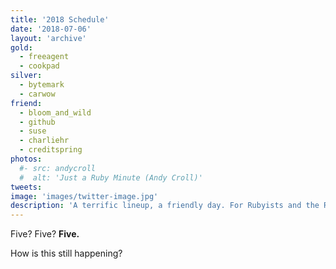 ```yaml
---
title: '2018 Schedule'
date: '2018-07-06'
layout: 'archive'
gold:
  - freeagent
  - cookpad
silver:
  - bytemark
  - carwow
friend:
  - bloom_and_wild
  - github
  - suse
  - charliehr
  - creditspring
photos:
  #- src: andycroll
  #  alt: 'Just a Ruby Minute (Andy Croll)'
tweets:
image: 'images/twitter-image.jpg'
description: 'A terrific lineup, a friendly day. For Rubyists and the Ruby curious.'
---
```


<svg style="display:none" xmlns="http://www.w3.org/2000/svg">
  <defs>
<g id="sponsor-bytemark" fill="#004EA4">
<path d="M42.24 73.05h9.25c3.3 0 6.15-.93 6.15-4.88 0-3-1.8-4.66-5.52-4.66h-9.9v9.56zm0-19.1h8.32c3.3 0 5.38-.92 5.38-4.22 0-2.58-2.16-3.52-5.38-3.52h-8.32v7.77zM26.46 34H54.5c13.5 0 16.36 7.62 16.36 12.85 0 5.18-2.5 7.97-6.32 10.06 4.6 1.6 8.9 5.25 8.9 12.8 0 10.25-8.9 15.57-17.93 15.57H26.48V34z"/>
<path d="M83.28 66.38L65.28 34H82.7l8.54 18.88 8.9-18.88h17.27L99.08 66.38v18.88h-15.8"/>
<path d="M124.16 47.15H109.8V34h44.48v13.15h-14.34v38.1h-15.78"/>
<path d="M152.9 34h42.4v13.15h-26.6v6.38h24.16v12.2H168.7v6.4h27.4v13.13h-43.2"/>
<path d="M195.16 34h22.45l7.33 30.15h.15l7.3-30.15h22.46v51.26H239.9V52.38h-.13l-8.9 32.88H219.1l-8.88-32.88h-.14v32.88h-14.92"/>
<path d="M282.37 66.95l-4.6-15.78h-.13l-4.96 15.78h9.7zM269.97 34h15.4l18.66 51.26h-16.35l-2.16-7.32h-16.27l-2.3 7.32H251.1L269.96 34z"/>
<path d="M316.15 56.4h8.24c2.92 0 6.94-.5 6.94-5.1 0-3.22-1.8-5.1-7.82-5.1h-7.38v10.2zM300.37 34h30.05c8.96 0 16.7 4.96 16.7 14.65 0 5.3-2.43 10.9-7.66 12.85 4.3 1.65 6.95 6.4 7.52 12.78.22 2.5.3 8.6 1.73 10.98h-15.77c-.8-2.58-1.07-5.24-1.28-7.9-.44-4.88-.87-9.97-7.1-9.97h-8.4v17.8h-15.77V34z"/>
<path d="M346.77 34h15.78v17.66h.14L376.72 34h19.44L377.6 54.03 399 85.26h-19.46L366.92 65.3l-4.37 4.82v15.14h-15.78M2 64.96h15.7V79.9H2zM2 40.7h15.7v14.95H2z"/>
</g>

<g id="sponsor-carwow" fill="#00A4FF">
<path d="M55.17 83.82c-1 1-2.24 2.23-3.98 3.22-1.5 1-3.3 1.74-5.3 2.5-2 .73-4 1.23-6 1.72-2.3.5-4.2.75-6.2.75-4.3 0-8.5-.7-12.5-2.4S14 85.7 11 82.9c-3-2.7-5.2-6.2-6.7-10.2-1.7-4-2.46-8-2.46-12.4 0-4.2.74-8.4 2.47-12.4s4-7.2 6.7-10.2c3-2.7 6.2-5 10.2-6.7 4-1.7 8-2.5 12.4-2.5 3.8 0 7.5.5 10.7 1.5 3.5 1 6.5 2.5 9 4.7 2 1.8 3 3.8 3 6 0 1.5-.5 2.8-1.45 4-1.5 2-3.5 3-6 3-1.75 0-3.24-.5-4.73-1.2-1.5-1-3.23-1.7-4.7-2.2-1.77-.5-3.5-.72-5.75-.72-2.44 0-4.43.5-6.42 1.5-2 .5-3.48 1.73-4.7 3.2-1.25 1.5-2.2 3.2-3 5.46-.74 2-1 4.2-1 6.44s.26 4.46 1 6.45c.76 2 1.75 3.98 3 5.47 1.26 1.5 2.75 2.74 4.74 3.73 1.73 1 4 1.5 6.45 1.5 3 0 5.45-.5 7.2-1.5 2-1 3.5-2 4.7-2.75 1.5-1 3.24-1.76 5.2-1.76 2 0 3.75.73 5.24 2.22 1 1.5 1.75 3 1.75 4.48-.5 2.46-1.24 4.2-2.7 5.94zm63.1 4.96c-1.5 1.5-3.47 2.23-5.7 2.23-2.25 0-4.23-.7-5.73-2.4s-2.48-3.7-2.48-5.9c-.5 1-1.24 2-2.24 3.2-1 1-2.48 2-3.97 3-1.5 1-3.23 1.5-5.22 2.3-2 .5-3.73.8-5.96.8-4.22 0-7.95-.72-11.68-2.5-3.5-1.7-6.8-3.92-9.5-6.7-2.8-2.7-4.7-6.2-6.2-10.13-1.5-4-2.3-7.96-2.3-12.4 0-4.24.7-8.46 2.5-12.4 1.7-4 3.9-7.2 6.7-10.2 2.7-2.7 6.2-5.2 10.1-6.7 4-1.5 7.9-2.5 12.4-2.5 4.2 0 8.4.76 12.4 2.5 3.9 1.74 7.2 4 10.2 6.7 2.7 3 5.2 6.2 6.7 10.2 1.7 3.95 2.5 7.9 2.5 12.4v23c-.5 2.23-1.3 4.2-2.8 5.7zm-15.4-35.24c-.5-1.98-1.5-3.72-2.73-5.2-1.25-1.5-2.98-2.74-4.72-3.48-2-1-3.98-1.5-6.46-1.5-2.5 0-4.48.5-6.46 1.25-1.74 1-3.48 2-4.72 3.5-1.25 1.5-2.24 3.2-2.98 5.2-.75 2-1 4.2-1 6.5s.25 4.5 1 6.5c.5 2 1.5 3.8 2.73 5.2C78.77 73 80.26 74.3 82 75c1.74 1 3.98 1.23 6.2 1.23 2.5 0 4.48-.5 6.47-1.24 2-1 3.48-2 4.72-3.5 1.2-1.5 2.4-3.2 3.2-5.2.7-2 1-4.3 1-6.5.2-2 0-4.2-.8-6.2zm64.35-12.4c-1.5 1.5-3.23 2.23-5.47 2.23-2.48 0-4.97.25-7.45 1-2.5.5-4.72 1.48-6.46 2.72-2 1.2-3.48 2.9-4.47 4.9-1.25 2-1.74 4.4-1.74 7.2v23.6c0 2.2-.75 4.2-2.5 5.9-1.48 1.5-3.47 2.5-5.95 2.5-2.24 0-4.22-.8-5.96-2.5-1.74-1.5-2.5-3.5-2.5-6V37.4c0-2.22.76-4.2 2.5-5.94 1.74-1.74 3.72-2.48 5.96-2.48 2.24 0 4.22.74 5.7 2.48 1.5 1.74 2.25 3.72 2.25 5.95 1.5-1.7 2.98-3.2 4.47-4.4 1.5-1.2 2.98-2 4.47-2.7 1.5-.7 3.23-1.2 5.22-1.5 2.2 0 4.2-.2 6.4-.2s4 .8 5.2 2.3c1.5 1.5 2.2 3.3 2.2 5.3 0 2.23-.5 3.97-2 5.2zm88.94-3.24c0 .5-.25 1-.5 1.5l-17.88 47.15c-.5 1.5-1.5 2.73-2.74 3.47-1.24.75-2.73 1.24-4.22 1.24-1.5 0-2.98-.5-4.22-1.5-1.25-.98-2.24-2.22-2.74-3.46l-9.44-26.55-9.44 26.55c-.5 1.5-1.5 2.73-2.73 3.47-1.24 1-2.73 1.5-4.23 1.5-1.5 0-2.98-.5-4.22-1.25-1.24-.74-2.23-1.98-2.73-3.47l-17.9-47.15c-.24-.5-.24-1-.5-1.5 0-.5-.24-.98-.24-1.48 0-2.23.75-3.97 2.24-5.46 1.5-1.5 3.23-2.23 5.47-2.23 1.5 0 2.98.5 4.22 1.24 1.24.74 2 2 2.73 3.47l10.4 28.8 10.2-28.54c.5-1.5 1.5-2.75 2.7-3.5 1.2-1 2.5-1.5 4.2-1.5 1.5 0 3 .5 4.2 1.5 1.2 1 1.9 2.24 2.7 3.48l10.2 28.52 10.4-28.53c.5-1.5 1.5-2.74 2.7-3.48 1.2-1 2.7-1.3 4.2-1.3 2.2 0 3.92.7 5.2 2.2 1.5 1.5 2.2 3.2 2.2 5.4-.5.5-.5 1-.5 1.2zm59.14 34.5c-1.75 3.97-3.98 7.2-6.72 10.18-2.98 2.98-6.2 5.2-10.18 6.7-3.98 1.73-7.95 2.48-12.42 2.48-4.23 0-8.45-.75-12.43-2.48-3.97-1.74-7.2-3.97-10.18-6.7-2.98-2.73-5.22-6.2-6.7-10.18-1.75-3.97-2.5-7.94-2.5-12.4 0-4.22.75-8.44 2.5-12.4 1.73-3.98 3.96-7.2 6.7-10.2 2.73-2.7 6.2-5.2 10.18-6.7 3.98-1.72 7.95-2.47 12.43-2.47 4.22 0 8.44.75 12.42 2.48 3.97 1.8 7.2 4 10.18 6.7 2.74 3 5.22 6.3 6.7 10.2 1.75 4 2.5 8 2.5 12.4 0 4.5-1 8.5-2.5 12.4zm-15.16-18.86c-.75-1.98-1.74-3.72-2.98-5.2-1.25-1.5-3-2.74-4.73-3.48-1.73-1-3.97-1.24-6.45-1.24-2.5 0-4.48.5-6.46 1.24-1.74 1-3.48 1.98-4.72 3.47-1.25 1.5-2.24 3.23-3 5.2-.73 2-.98 4.23-.98 6.47 0 2.23.25 4.46 1 6.45.74 1.98 1.48 3.72 2.98 5.2 1.24 1.5 2.73 2.74 4.72 3.48 1.73 1 3.97 1.24 6.46 1.24 2.48 0 4.47-.5 6.45-1.24 1.74-1 3.48-1.98 4.73-3.47 1.24-1.5 2.23-3.23 2.98-5.2.74-2 1-4.23 1-6.46 0-2.24-.5-4.47-1-6.46zm99.13-15.64c0 .5-.25 1-.5 1.5l-17.9 47.15c-.48 1.5-1.48 2.73-2.72 3.47-1.24.75-2.73 1.24-4.22 1.24-1.5 0-3-.5-4.23-1.5-1.24-.98-2.23-2.22-2.73-3.46l-9.44-26.55-9.44 26.55c-.5 1.5-1.5 2.73-2.8 3.47-1.3 1-2.8 1.5-4.2 1.5-1.5 0-3-.5-4.2-1.25-1.3-.74-2.3-1.98-2.8-3.47L316.3 39.4c-.26-.5-.26-1-.5-1.5 0-.5-.26-.98-.26-1.48 0-2.23.75-3.97 2.24-5.46 1.5-1.5 3.23-2.23 5.46-2.23 1.5 0 2.98.5 4.23 1.24 1.24.74 1.98 2 2.73 3.47l10.43 28.8 10.2-28.55c.5-1.5 1.48-2.8 2.72-3.5 1.25-1 2.5-1.5 4.23-1.5 1.5 0 2.98.5 4.22 1.5 1.24 1 2 2.2 2.73 3.4l10.2 28.5 10.42-28.6c.5-1.5 1.5-2.8 2.74-3.5 1.2-1 2.7-1.3 4.2-1.3 2.2 0 4 .7 5.2 2.2 1.5 1.5 2.2 3.2 2.2 5.43-.3.5-.3 1-.5 1.24z" />
</g>

<g id="sponsor-depfu" fill="#003DA5">
<path d="M29.06 55v15.72c-.35 3.4 1.15 6.7 3.92 8.67l27 19.5 28.4 19.23c3.38 2.3 7.82 2.26 11.18-.06l28.9-20.1c10.78-7.48 15.7-17.97 14.78-28.2V56.8c-.77 8.6-5.68 17.08-14.78 23.4l-28.9 20.1c-3.37 2.33-7.8 2.36-11.2.07l-28.4-19.24-27-19.5c-2.18-1.56-3.6-3.97-3.9-6.63z"/>
<path d="M29.06 19.7v15.74c-.35 3.38 1.15 6.7 3.92 8.66l27 19.5 28.4 19.25c3.38 2.28 7.82 2.25 11.18-.07l28.92-20.1c10.78-7.5 15.7-18 14.78-28.22V21.53c-.77 8.6-5.7 17.1-14.78 23.4l-28.93 20.1c-3.36 2.32-7.8 2.34-11.2.06L59.98 45.84l-27-19.5c-2.18-1.57-3.6-3.97-3.9-6.64z"/>
<path d="M116.93 8.7l-5.25-3.58c-11.97-7.02-24.3-6.67-36.85.15l-18.46 12.7c-.3.18-.5.5-.5.84 0 .36.2.67.5.84l12.8 9.1 8.3-5.7-.34.18.84-.5-.5.35c12.44-6.78 24.7-7.17 36.58-.3l-.28-.2.28.2.27.15 5.25 3.58c.2.13.37.27.55.4 5.86-5.88 4.8-12.8-3.2-18.2zM170 77.98c-.46-.57-.7-1.3-.64-2.05V29.86c-.06-.77.17-1.53.65-2.13.44-.45 1.16-.68 2.17-.68h15.2c8.55 0 15.1 2.05 19.62 6.15 4.53 4.1 6.8 10.66 6.8 19.67 0 17.22-8.82 25.82-26.44 25.82h-15.2c-1-.02-1.72-.26-2.15-.72zm17.97-6.68c5.37 0 9.4-1.4 12.1-4.18 2.72-2.78 4.07-7.54 4.06-14.27 0-6.74-1.35-11.48-4.05-14.24-2.7-2.75-6.73-4.13-12.1-4.13h-8.9V71.3h8.9zM228.17 77.8c-3.1-1.28-5.76-3.45-7.63-6.24-1.88-2.8-2.83-6.3-2.83-10.5 0-6.54 1.76-11.5 5.25-14.9 3.5-3.4 8.46-5.1 14.9-5.1 6.37 0 11.2 1.66 14.46 4.95 3.27 3.3 4.9 8.06 4.9 14.3 0 1.76-.8 2.65-2.42 2.65h-27.9c0 3.34 1.17 5.9 3.5 7.7 2.33 1.8 5.57 2.7 9.72 2.7 3.77.06 7.5-.9 10.78-2.74.25-.15.54-.26.84-.3.4.04.73.3.83.7l1.83 3.26c.14.26.2.54.23.83-.03.43-.3.8-.68 1-2.1 1.28-4.35 2.22-6.72 2.82-2.73.64-5.52.95-8.32.9-3.67.05-7.3-.64-10.7-2.03zm20.2-20.47c0-3.14-.87-5.6-2.62-7.37-1.74-1.77-4.36-2.66-7.85-2.66-3.55 0-6.27.9-8.17 2.74-1.9 1.82-2.84 4.25-2.84 7.3h21.48zM262.24 93.27c-.47-.57-.7-1.3-.64-2.05V45.9c0-.06.03-.12.07-.15 2.35-1.54 4.93-2.68 7.64-3.37 3.16-.9 6.42-1.36 9.7-1.37C293.66 41 301 47.5 301 60.47c0 5.97-1.6 10.68-4.83 14.12-3.23 3.45-7.65 5.17-13.27 5.18-4.6 0-10.47-.5-11.58-.6-.05 0-.1.02-.13.05-.04.04-.06.1-.06.14v11.9c.07.74-.16 1.5-.65 2.08-.42.4-1.16.6-2.22.6h-3.88c-1 0-1.73-.2-2.16-.65zm26.47-23.7c1.78-2.17 2.67-5.3 2.67-9.4 0-4.4-1.04-7.53-3.1-9.4-2.1-1.86-5.28-2.8-9.58-2.76-3.15 0-5.62.47-7.44 1.4-.06.03-.1.1-.1.15v22.6c0 .1.07.18.16.18 1.02.08 6.9.5 9.34.5 3.6 0 6.3-1.08 8.05-3.26zM308.35 77.98c-.47-.57-.7-1.3-.65-2.05V49.35h-3.54c-1 0-1.7-.2-2.1-.64-.42-.6-.63-1.34-.56-2.08v-1.75c-.07-.73.13-1.46.57-2.05.38-.4 1.08-.6 2.1-.6h3.53V39.4c0-4.25 1.14-7.57 3.42-9.95 2.28-2.38 5.7-3.57 10.25-3.57 4.6 0 8.23 1 10.87 2.97.4.2.65.6.68 1.06 0 .3-.1.6-.3.84l-1.9 3.2c-.16.34-.47.6-.84.68-.3-.05-.58-.15-.83-.3-.9-.5-1.82-.93-2.77-1.26-.95-.3-1.94-.44-2.93-.42-2.18 0-3.7.53-4.6 1.6-.88 1.06-1.3 2.73-1.3 5v2.97h9.35c1.02 0 1.72.22 2.13.62.46.58.68 1.3.6 2.05v1.75c.08.75-.14 1.5-.6 2.1-.4.42-1.1.63-2.13.63h-9.34v26.58c.06.75-.18 1.48-.65 2.05-.42.46-1.17.7-2.23.7h-4.05c-1 0-1.73-.24-2.17-.7zM351.38 72.9c-2.48 0-4.35-.57-5.62-1.72-1.26-1.14-1.9-2.92-1.9-5.35v-20.8c.07-.78-.17-1.54-.68-2.13-.6-.5-1.4-.76-2.2-.7h-4.05c-1 0-1.73.24-2.16.7-.48.6-.7 1.36-.65 2.12V66.1c0 4.54 1.63 7.63 3.8 10.27 2.83 3.46 8.8 3.46 12.95 3.46h2.54c4.16 0 10.13 0 12.96-3.46 2.16-2.64 3.8-5.73 3.8-10.28V45c.06-.76-.17-1.52-.65-2.12-.42-.46-1.14-.7-2.15-.7h-4.05c-.8-.06-1.6.2-2.2.7-.5.6-.75 1.35-.7 2.12v20.8c0 2.44-.62 4.23-1.9 5.36-1.25 1.14-3.12 1.7-5.6 1.72"/>
</g>

<g id="sponsor-heroku">
<path fill="#430098" d="M364.88 62.4V38.07h11v24.3c0 5.6 1.8 8.13 6.2 8.13s6.16-2.54 6.16-8.14v-24.3H399V62.4c0 10.78-5.15 16.94-17.03 16.94-11.87 0-17.1-6.16-17.1-16.93zm-46.3-24.34h10.98V52.8l11.2-14.74h12.76L339.84 54.1l14.9 24.64H342.3l-9.6-16.27-3.14 3.62v12.6h-11V38.06zm-52.2 20.34c0-14.9 10.16-21.1 20-21.1 9.8 0 19.96 6.2 19.96 21.1 0 14.9-10.17 21.1-19.96 21.1-9.84 0-20-6.2-20-21.1zm28.96 0c0-7.48-3.25-12.04-8.96-12.04-5.77 0-9 4.56-9 12.04 0 7.47 3.23 12.3 9 12.3 5.72 0 8.96-4.83 8.96-12.3zM222.2 38.06h15.9c10.43 0 16.8 3.47 16.8 13.25 0 6.4-2.68 10.1-8.02 11.9l8.63 15.56h-11.6L236 64.6h-3.02v14.13H222.2V38.06zm15.5 18.2c4.5 0 6.5-1.27 6.5-4.68 0-3.4-2-4.62-6.5-4.62H233v9.3h4.73zm-57.52-18.2h29.02v9.13h-18.03v6.55h12.87v8.58h-12.87v7.53h18.97v8.84h-29.96V38.07zm-49.66 0h11v15.12H155V38.06h11v40.67h-11V62.3h-13.5v16.43h-11V38.06zM96.66 0c5.93 0 10.74 4.8 10.74 10.74v97.85c0 5.9-4.8 10.7-10.74 10.7H10.74C4.8 119.32 0 114.52 0 108.6V10.73C0 4.8 4.8 0 10.74 0h85.92zm4.77 108.6V10.73c0-2.63-2.14-4.77-4.77-4.77H10.74c-2.63 0-4.77 2.14-4.77 4.77v97.85c0 2.62 2.14 4.76 4.77 4.76h85.92c2.63 0 4.77-2.14 4.77-4.77zm-73.1-7.17L41.78 89.5 28.34 77.56v23.87zm48.5-48.37c-2.4-2.43-6.8-5.33-14.18-5.33-8.1 0-16.42 2.1-22.38 4.05V17.9H28.34v51.75l8.43-3.82c.14-.06 13.75-6.16 25.88-6.16 6.06 0 7.4 3.34 7.46 6.13v35.63h11.97v-35.8c0-.76-.06-7.37-5.2-12.57zM61.17 37.3H73.1c5.4-6.13 8.13-12.62 8.94-19.4H70.1c-1.3 6.76-4.25 13.24-8.94 19.4z" />
</g>

<g id="sponsor-hired" fill="#D5303B">
<path d="M10.03 65.12v24.06H0v-57.1h10.03v23.75H37.3V32.1h10v57.08h-10V65.12H10.02M99.3 89.15h10.02V32.1H99.3m98.62 57.08l-14.03-19.9h-12.6v19.9h-10.05v-57.1h25.46c13.15 0 21.23 6.94 21.23 18.12 0 9.46-5.63 15.16-13.63 17.37l15.43 21.6H197.9zm-12-47.95h-14.6V60.4h14.7c7.16 0 11.74-3.76 11.74-9.64 0-6.28-4.4-9.53-11.83-9.53zm113.4-.17h-32.3V55.9h28.64v8.97h-28.64V80.2h32.7v8.98H257v-57.1h42.35v8.98m70.3 48.12h-21.3v-57.1h21.3C387.6 32.1 400 44.42 400 60.56c0 16.15-12.4 28.63-30.35 28.63zm0-47.95H358.4v38.82h11.25c12 0 19.83-8.08 19.83-19.34 0-11.22-7.84-19.45-19.83-19.45z" />
</g>

<g id="sponsor-kyan" fill="#1A1918">
<path d="M260 60c0 33.14-26.86 60-60 60s-60-26.86-60-60 26.86-60 60-60 60 26.86 60 60zm-35.36-8.7v19.38h5.33V60.52c0-3.94 1.23-5.55 4.12-5.55 2.4 0 3.4 1.57 3.4 4.76v10.95h5.3V58.76c0-4.8-1.4-8-7.1-8-2.3 0-4.6 1.06-5.9 3.23h-.2v-2.7h-5.1zm-21.75 5.96h5.3c.2-2.1 1.5-2.93 3.5-2.93 1.8 0 3.4.34 3.4 2.63 0 2.17-3.1 2.06-6.3 2.55-3.3.5-6.6 1.5-6.6 5.9 0 4 2.9 5.8 6.6 5.8 2.3 0 4.8-.6 6.5-2.4 0 .7.2 1.3.4 1.9h5.4c-.5-.8-.7-2.5-.7-4.3V56.3c0-4.66-4.7-5.5-8.6-5.5-4.36 0-8.8 1.5-9.1 6.47zm12.3 3.93v1.9c0 1.1-.2 4.4-4.4 4.4-1.8 0-3.3-.5-3.3-2.5 0-1.97 1.5-2.5 3.1-2.87 1.62-.3 3.5-.35 4.4-1.14zm-22 11.9l8.1-21.9h-5.5l-4.3 13.2h-.1L187 51.2h-5.7l6.83 18.18c.6 1.56 0 3.48-1.85 3.66-1.05.03-2.1-.1-3.1-.2v4.4c1.1.1 2.17.2 3.25.2 3.7 0 5.53-1.3 6.7-4.4zM180.9 43h-6.64L166 56.3l9.1 14.25h7.24l-9.8-14.7 8.4-12.83zM158 70.54h6.15V43.02H158v27.53z" />
</g>

<g id="sponsor-mwr" fill="#224B61">
<path fill="#224B61" d="M387.08 107.18l-7.95-11.5h4.6l5.87 8.45 6.08-8.45h3.83l-8.2 11.5v10h-4.1v-10m-21.6-10.22h-6.2V94.9H376v2.06h-6.28v19.44h-4.14V96.96M141.52 116.4h4.84V91.17h-4.84m183.8 3.73H331c4.36 0 10.07.5 10.07 5.65 0 3.45-3.34 4.66-5.56 5.02v.05c3.9.53 4.5 2.68 5.1 5.2l1.4 5.58h-4.2l-1.4-5.72c-.5-1.84-1.3-3.85-5.3-3.85h-1.5v9.57h-4.1V94.9zm4.14 9.88H331c2.63 0 5.94-.67 5.94-4.08 0-2.9-2.03-3.74-5.93-3.74h-1.5v7.82zm-12.66 4c0 3.9-.8 7.96-8.78 7.96-8 0-8.77-4.05-8.77-7.97V94.9h4.12v13.87c0 3.43.3 6.1 4.65 6.1 4.36 0 4.66-2.67 4.66-6.1V94.9h4.13v13.87m-24.4 6.6c-1.4.7-3.5 1.37-6.9 1.37-8 0-10.9-5.44-10.9-11.5 0-5.2 2.3-10.67 10.2-10.67 5.8 0 8.7 2.65 8.7 6.16h-4.8c0-1.74-.7-4.3-4.1-4.3-4.7 0-5.5 5.27-5.5 8.26 0 4.8 1.4 9.8 7.2 9.8 3.15 0 5.14-1.4 6.23-2.1v2.9M255 94.9h13.64v2h-9.5v7.2h9v2h-9v7.9h9.82v2.24h-14V94.9m-9.62 0c-1.1-.5-4.23-1.7-7.53-1.7-2.7 0-4.6 1.27-4.6 3.16 0 5.3 14.3 5.16 14.3 13.06 0 5.3-4.9 7.4-11 7.4-3.44 0-6.8-.68-7.7-.97v-3.9c1.36.66 4.88 2.22 8.45 2.22 3.17 0 5.46-1.1 5.46-3.66 0-5.7-14.3-5.4-14.3-13.2 0-4.1 3.64-6.4 9.94-6.4 2.8 0 5.8.5 7 .7V95m-43.5 10.7c0-6.45 2.83-11.1 10.1-11.1 7.3 0 10.15 4.65 10.15 11.1 0 6.45-2.86 11.1-10.14 11.1-7.2 0-10.1-4.65-10.1-11.1zm10.1 9.22c5.1 0 5.76-5.43 5.76-9.23s-.7-9.2-5.76-9.2c-5 0-5.7 5.4-5.7 9.2 0 3.8.7 9.2 5.7 9.2zm-28.36-20h13.2V97h-9.08v7.22h8.6v2.02h-8.6v10.15h-4.14V94.9m-27.16 0h4.6l10.3 17h.07v-17h3.4v21.5h-4.27l-10.6-17.5h-.06v17.5h-3.5V94.9m192.8 21.5h4.1V94.9h-4.13M398.3 79h-15.5l-16.6-34.7h-4.97l-3.1 34.7H343.4l5.46-61.3c.88-9.85.88-9.85-8.3-11.35l-1.14-.2V5l.33-3.6h28.53c5.95 0 19.88 0 26.84 7.6 3.17 3.48 4.52 8.1 4 13.74-.93 10.65-6.85 16.95-18.08 19.25l17.36 37zm-36.4-42.45h5c10.75 0 16.6-4.5 17.4-13.36.42-4.9-.37-8.3-2.45-10.6-2.16-2.4-5.83-3.6-11.2-3.6-6.3 0-6.4.8-7.1 8.9l-1.65 18.6zM311.5 79H299l-13.44-56.83L264.13 79h-12.3l-8.9-61.9c-1.25-8.96-1.57-9.02-9.7-10.6l-1.92-.4.5-4.7h22.4L263 59l21.8-57.6h9.5l13.85 57.64L324.8 1.4h9.83L311.5 79m-93.2 0h-13.63l5.4-60.86L183.25 79h-9.67l-16.03-60.4-5.38 60.4h-9.52l5.54-62.18c.7-8.56.3-8.65-7.2-10.13l-2.9-.6.4-4.7h27.4l16 59.4L208 1.4h17.2L218.3 79"/>
<path fill="#CA5133" d="M78.52 79.4v-.03c-7.2 6.77-14.18 10.02-21.33 9.94-5.5 0-11-2.1-16.7-6.2-5.6-4-7.4-8.9-7.9-12.7-2.7 2.9-5.3 5.9-7.8 9.2-3.6 4.7-5.3 9.5-5.1 14.4.4 8.1 5.6 13.6 7 14.6.4.3 0 0 0 0 3.1 2.1 6.6 3.97 10.3 5.47 29.6 12.15 63.6-2.1 75.7-31.87 5.9-14.46 5.5-29.9.3-43.35-1.4 4.9-3.9 9.73-8.1 14.1C97.7 60.5 89 68.8 78.5 79.4" />
<path fill="#224B61" d="M38.74 39.17c-10.57 10.53-19.3 18.76-26.7 26.46C7.9 69.95 5.3 74.8 3.94 79.7c-5.2-13.5-5.45-28.93.5-43.34 12.3-29.7 46.3-43.8 75.9-31.47 3.68 1.5 7.1 3.3 10.28 5.5 0 0-.45-.4 0 0 1.32.9 6.56 6.5 6.9 14.5.2 4.8-1.5 9.6-5.12 14.3-2.5 3.2-5.2 6.3-7.82 9.1-.46-3.8-2.25-8.7-7.82-12.8-5.7-4.18-11.15-6.25-16.63-6.35-7.13 0-14.13 3.2-21.37 9.9v-.02zm12.03 15.8c4.56-3.74 9.33-5.6 14.16-5.5 5.86.1 10.5 3.03 12.6 4.64-3.57 3.6-6.07 6.2-8.65 8.8-11.44 10.2-22.3 5.9-27.9 1.1 2.98-3 6.25-6.1 9.8-9z" />
</g>

<g id="sponsor-palatinate" fill="#A33686">
<path d="M11.83 35.84v16.88H0V3h19.5c3.75 0 7.08.72 9.92 2.06 2.83 1.44 5.05 3.4 6.67 5.97 1.6 2.57 2.3 5.56 2.3 8.75 0 4.84-1.7 8.75-5.14 11.63-3.44 2.9-8.1 4.34-14.05 4.34h-7.37v.1zm0-9.27h7.68c2.33 0 4.05-.6 5.27-1.75 1.2-1.13 1.8-2.78 1.8-4.94 0-2.37-.6-4.22-1.8-5.56-1.22-1.44-2.94-2.06-5.06-2.16h-7.87v14.4zM66.92 43.46H50.74l-2.83 9.26H35.4L53.28 3h11.1l18.1 49.72H69.75l-2.83-9.26zM53.57 34.2H64.1l-5.27-17.3-5.26 17.3zM97.65 43.46h20.52v9.26H85.92V3h11.83v40.46M151.93 43.46h-16.18l-2.83 9.26H120.3L138.17 3h11.12l18.1 49.72h-12.64l-2.83-9.26zM138.6 34.2h10.5l-5.26-17.3-5.25 17.3zM204.6 12.26h-14.66v40.46H178.1V12.26h-14.35V3h40.84v9.26M223 52.72h-11.74V3H223M271.4 52.72H259.7L242.3 21.74v30.98h-11.83V3h11.83l17.28 31V3h11.73v49.72M307.5 43.46H291.3l-2.83 9.26h-12.54L293.86 3h11.1l18.1 49.72h-12.73l-2.84-9.26zm-13.35-9.27h10.5l-5.24-17.3-5.25 17.3zM360.26 12.26H345.6v40.46h-11.82V12.26h-14.36V3h40.84M396.25 31.52h-18.5v11.94h21.83v9.26h-33.66V3h33.76v9.26h-21.93v10.5h18.5M270.2 70.12h-15.67v44.37h-6.37V70.1H232.5v-5.35h37.8v5.35M305.68 91.53h-21.23v17.6H309v5.36H278V64.76h30.73v5.35h-24.25v16.06h21.23M353.08 99.35c-.6 5.25-2.52 9.37-5.76 12.15-3.23 2.88-7.48 4.32-12.84 4.32-5.76 0-10.4-2.05-13.84-6.27-3.44-4.23-5.26-9.9-5.26-16.9v-4.72c0-4.64.8-8.65 2.43-12.25 1.62-3.5 3.95-6.18 6.88-8.14 2.93-1.85 6.47-2.77 10.3-2.77 5.16 0 9.4 1.44 12.54 4.42 3.14 2.98 4.96 7 5.46 12.24h-6.47c-.6-4-1.8-6.9-3.63-8.65-1.82-1.76-4.44-2.68-7.88-2.68-4.15 0-7.4 1.54-9.7 4.63-2.34 3.1-3.55 7.52-3.55 13.28v4.84c0 5.45 1.1 9.68 3.33 12.87 2.23 3.2 5.36 4.83 9.3 4.83 3.54 0 6.37-.82 8.3-2.47 1.9-1.64 3.13-4.53 3.83-8.64h6.58v-.1zM399.48 114.5H393V91.52h-24.65v22.96h-6.47V64.76h6.47v21.4H393v-21.4h6.48"/>
</g>

<g id="sponsor-pusher" fill="#434343">
<path d="M80.66 11.62C69 6.02 57.2 12.82 51 20.7c-3.77 5.14-5.88 13.76-5.6 26.02-.74 17.54 7.1 43.4 7.1 43.4l16.05-4.23-8.77 22.2 3.92 2.7 14.83-36-13.63 3.8s-7.06-15.5-4.35-36.3c1.2-13.9 8.3-21.8 15.3-20.4 7.08 2.1 10.1 13.9 3.77 22.8-6.34 8.9-16.64 13-16.64 13l.6 5.4s31.77-10.6 29.66-36.3C92.5 21 88.12 14.9 80.7 11.6zm-49.9 84.1s-8.9-23.87-9.52-47.04c-.6-7.4-1.07-31.15 8.02-35.25 1.67-2.7 4.24-4.7 4.24-4.7s-23-1.82-21.78 40.4C14 77.37 19.6 90.38 19.6 90.38L5.23 94.3l23.28 18.14 1.7-3.92-12.5-9.22 13.2-3.6z"/>
<path d="M50.55 93.45C38.6 52.17 41.17 31.3 46.9 18.88 53.4 4.98 62.64 8.76 62.64 8.76s3.64-1.5 7.7-1.5c.3-1.36-16.03-13.15-32.96.3-27.1 23.58-3.03 90-3.03 90l-10.73 2.87 27.24 20.43 13.47-31.3-13.75 3.9z"/>
<path d="M63.13 41.13l-.6 5.3s14.96-7.7 11.8-22.38c-1.7.14-5.32 2.1-5.9 2.7 1.33 10.13-5.3 14.38-5.3 14.38zm65.62-11.2H111.2v60.5h8.8v-23.9h8.63c11.95 0 21.32-5.44 21.32-18.28.18-12.9-9.23-18.32-21.17-18.32zm0 28.6h-8.63V38.1h8.63c6.66 0 12.55 2.7 12.55 10.3 0 7.55-5.9 10.12-12.55 10.12zM190.3 70.6c0 7.28-3.92 12.87-11.47 12.87-7.56 0-11.48-5.6-11.48-12.86V30h-8.77v41c0 5.88 1.67 11.47 6.2 15.57 3.78 3.5 8.9 5.14 14.08 5.14 5.13 0 10.3-1.6 14.07-5.1 4.53-3.9 6.2-9.7 6.2-15.5V30h-8.76v40.7h-.06zm27.84-25.4c0-4.4 3.64-8.32 8.02-8.32 5.3 0 8.48 3.5 8.48 8.77h8.77c0-10.3-7.2-16.78-17.2-16.78-9.2 0-16.9 6.95-16.9 16.5 0 11.8 7.6 14.5 17 18.14 5 2 9.7 3.5 9.7 9.9 0 5.9-3.6 10.3-9.7 10.3-6.3 0-9.8-5-9.8-10.9h-8.76c0 10.9 7.54 19.1 18.6 19.1 10.7 0 18.6-7.4 18.6-18.3 0-23.1-26.64-15.4-26.64-28.3zm69.58 10.9h-24.95V29.93H254v60.5h8.77v-26.3h24.95v26.3h8.77v-60.5h-8.8m21.2 60.5h32.5v-8.17h-23.8V63.94h23.7v-8.16h-23.7V38.1h23.7v-8.17h-32.5m72.23 36.75c7.9-2.7 11.5-9.23 11.5-17.4 0-5.3-1.68-10.58-5.6-14.36-4.24-4.24-10.45-5-16.04-5h-18.7v60.5h8.8V62.44h.14l19.94 27.98h11L375.2 67.9c2 0 4.1-.47 5.9-1.22zM361 61.23V38.1h9.38c6.9 0 13.43 3.63 13.43 11.33 0 9.7-8.7 11.8-16.6 11.8H361z"/>
</g>

<g id="sponsor-twilio" fill="#CF272D">
<path d="M369.47 39.75c17.86 0 30.53 12.97 30.53 28.34v.2c0 15.3-12.77 28.5-30.73 28.5-17.86 0-30.54-13-30.54-28.4v-.2c0-15.4 12.78-28.6 30.74-28.6zm8.78 28.74v-.2c0-5.4-4-9.7-8.98-9.7-5.1 0-8.78 4.3-8.78 9.5v.2c0 5.3 3.9 9.6 8.9 9.6 5.1 0 8.8-4.3 8.8-9.5zm-97.27-45.8h-21.3c-.6 0-1.07.4-1.07 1v12.4c0 .5.5 1 1.1 1H281c.6 0 1.06-.5 1.06-1.1V23.7c0-.6-.48-1.07-1.07-1.07m26.5.02H287c-.6 0-1.07.46-1.07 1.05v71.12c0 .6.46 1.07 1.05 1.07h20.5c.6 0 1.1-.5 1.1-1.1V23.7c0-.6-.5-1.07-1.08-1.07m27 18.34H314c-.6 0-1.1.5-1.1 1.07V94.8c0 .6.5 1.08 1.08 1.08h20.5c.6 0 1.1-.48 1.1-1.07V42.1c0-.6-.45-1.07-1.03-1.07m.38-18.35h-21.3c-.6 0-1.07.47-1.07 1.06V36.1c0 .58.48 1.06 1.07 1.06h21.3c.6 0 1.08-.48 1.08-1.07V23.7c0-.6-.4-1.07-1-1.07m-54.4 18.4h-40.8c-.6 0-1.2.47-1.3 1.04l-5.53 21.1-6.37-21.33c-.2-.57-.8-1.03-1.4-1.03h-15.9c-.6 0-1.2.5-1.4 1.1l-6 20.1-.3 1-5.36-20.9c-.1-.6-.7-1-1.3-1h-32.1V23.7c0-.57-.74-1.17-1.4-.94l-20.16 6.3c-.6.2-1.05.47-1.05 1.06V41h-5.3c-.6 0-1.1.48-1.1 1.07V57.4c0 .6.5 1.07 1.07 1.07h5.3v18.77c0 13.27 7.2 19.46 20.55 19.46 5.5 0 10.9-1.2 14.48-3.1V77.56c0-.8-.7-1.05-1.12-.85-2.12 1-3.84 1.2-5.73 1.2-3.6 0-5.5-1.5-5.5-5.6V58.5h11.5c.6 0 1.1-.47 1.1-1.06V44.5l15.15 50.4c.17.57.8 1.03 1.38 1.03h16.76c.6 0 1.23-.46 1.4-1.02l7.16-22.3 7 22.4c.15.6.8 1.1 1.4 1.1h16.8c.6 0 1.2-.4 1.4-1L259 44.4v50.5c0 .6.5 1.07 1.08 1.07h20.5c.6 0 1.07-.48 1.07-1.07V42.12c0-.6-.48-1.07-1.07-1.07M60.18-.87c33.24 0 60.2 26.95 60.2 60.2 0 33.23-26.96 60.17-60.2 60.17C26.95 119.5 0 92.56 0 59.32 0 26.08 26.95-.88 60.18-.88zm0 104.5c24.48 0 44.33-19.83 44.33-44.3C104.5 34.83 84.7 15 60.2 15S15.85 34.82 15.85 59.3s19.84 44.32 44.32 44.32z"/>
<path d="M61.66 44.33c0-6.9 5.6-12.52 12.5-12.52 6.92 0 12.53 5.7 12.53 12.6 0 6.9-5.7 12.5-12.6 12.5-6.9 0-12.5-5.6-12.5-12.5m0 30c0-6.9 5.6-12.5 12.5-12.5s12.5 5.6 12.5 12.5S81 86.9 74.1 86.9s-12.5-5.6-12.5-12.5m-30 0c0-6.9 5.6-12.5 12.53-12.5 6.9 0 12.5 5.6 12.5 12.5 0 6.93-5.6 12.53-12.5 12.53-6.92 0-12.52-5.6-12.52-12.52m0-29.9c0-6.9 5.6-12.5 12.6-12.5 6.9 0 12.5 5.7 12.5 12.6 0 6.9-5.6 12.5-12.5 12.5s-12.5-5.6-12.5-12.5"/>
</g>

<g id="sponsor-unboxed" fill="#8A2D8E">
<path d="M44.8 91.05v-56.4h-6.88v29.62c0 2.84-.33 5.63-1 8.36-.64 2.73-1.66 5.16-3.05 7.27-1.38 2.1-3.13 3.8-5.25 5.08-2.1 1.28-4.66 1.92-7.65 1.92-5.46 0-9.3-1.32-11.53-3.94-2.22-2.62-3.4-6.5-3.55-11.6v-36.7H-1v36.6c0 3.37.36 6.35 1.1 8.98.72 2.62 1.87 4.84 3.44 6.67 1.56 1.9 3.6 3.3 6.12 4.2 2.5 1 5.55 1.5 9.13 1.5 4.2 0 8-1 11.5-3 3.4-2 6.1-4.9 7.9-8.7h.2v10.2h6.3zm12.9-56.4v56.4h6.9v-32.9c.06-2.77.52-5.34 1.35-7.7.84-2.38 2-4.42 3.5-6.13 1.5-1.7 3.32-3.06 5.47-4.05 2.15-.98 4.6-1.47 7.38-1.47 2.77 0 5.08.44 6.94 1.3 1.86.88 3.33 2.1 4.43 3.62 1.1 1.53 1.85 3.33 2.3 5.4.43 2.08.65 4.33.65 6.73v35.2h6.88v-36.3c0-3.34-.32-6.37-.98-9.07-.66-2.7-1.8-4.97-3.4-6.83-1.6-1.86-3.72-3.3-6.38-4.32-2.66-1.02-5.96-1.53-9.9-1.53-4 0-7.7 1.04-11.04 3.12-3.35 2.08-5.68 4.83-7 8.25h-.2v-9.73h-6.9zM116.5 13h6.9v32.36h.22c.73-2.04 1.76-3.83 3.1-5.36 1.36-1.53 2.9-2.82 4.66-3.88 1.75-1.06 3.64-1.84 5.68-2.35 2.04-.5 4.08-.77 6.12-.77 4.3 0 8.04.8 11.2 2.4 3.18 1.6 5.82 3.78 7.93 6.5 2.2 2.75 3.7 5.92 4.7 9.52 1.1 3.6 1.6 7.42 1.6 11.43 0 4-.5 7.8-1.5 11.42-1 3.6-2.5 6.78-4.7 9.5-2.1 2.74-4.7 4.9-7.9 6.46-3.2 1.57-6.9 2.35-11.2 2.35-4.6 0-8.7-1.06-12.3-3.17-3.6-2.1-6.2-5.1-7.8-9h-.2v10.7h-6.3V13zm45.16 49.85c0-2.92-.35-5.8-1.04-8.7-.7-2.87-1.8-5.44-3.28-7.7-1.5-2.26-3.4-4.1-5.74-5.52-2.33-1.42-5.14-2.13-8.42-2.13-3.64 0-6.72.7-9.23 2.13-2.52 1.42-4.56 3.26-6.12 5.52-1.57 2.26-2.7 4.83-3.4 7.7-.7 2.9-1.03 5.78-1.03 8.7 0 2.9.34 5.8 1.04 8.7.7 2.87 1.82 5.43 3.4 7.7 1.55 2.25 3.6 4.1 6.1 5.5 2.52 1.44 5.6 2.15 9.24 2.15 3.28 0 6.1-.7 8.42-2.14 2.33-1.42 4.25-3.26 5.74-5.52 1.5-2.26 2.6-4.82 3.28-7.7.7-2.88 1.04-5.78 1.04-8.7zM203.1 38.8c-3.3 0-6.17.7-8.65 2.07-2.48 1.4-4.53 3.2-6.17 5.47-1.64 2.26-2.88 4.83-3.72 7.7-.84 2.9-1.26 5.82-1.26 8.8 0 3 .42 5.93 1.26 8.8.84 2.9 2.08 5.45 3.72 7.7 1.64 2.27 3.7 4.1 6.17 5.48 2.48 1.38 5.36 2.08 8.64 2.08 3.2 0 6.1-.7 8.6-2.08 2.5-1.4 4.5-3.2 6.2-5.47 1.6-2.26 2.8-4.82 3.7-7.7.8-2.88 1.2-5.82 1.2-8.8 0-3-.4-5.92-1.3-8.8-.9-2.88-2.1-5.45-3.7-7.7-1.7-2.27-3.7-4.1-6.2-5.48-2.5-1.38-5.4-2.07-8.7-2.07zm0-5.8c4.3 0 8.1.8 11.4 2.4 3.33 1.6 6.1 3.76 8.37 6.46 2.26 2.7 3.98 5.85 5.14 9.45 1.2 3.7 1.8 7.5 1.8 11.6s-.6 7.9-1.7 11.6c-1.1 3.6-2.8 6.8-5.1 9.5-2.2 2.7-5 4.9-8.3 6.4-3.3 1.6-7.1 2.4-11.4 2.4-4.3 0-8.1-.8-11.4-2.3-3.3-1.5-6.1-3.7-8.4-6.4s-3.9-5.8-5.1-9.4c-1.1-3.6-1.7-7.4-1.7-11.5s.6-7.93 1.7-11.54c1.2-3.6 2.9-6.75 5.1-9.45 2.3-2.7 5.1-4.84 8.4-6.44 3.3-1.6 7.1-2.4 11.4-2.4zm52.35 28.75l-21.86 29.3h8.5l17.4-23.72 17.7 23.72h8.7l-22-29.4 20.3-27h-8.7l-15.7 21.42-16.1-21.43H235l20.2 27.1zm77.72-2.84c-.07-2.6-.53-5.1-1.37-7.5-.83-2.4-2.02-4.5-3.55-6.4-1.53-1.8-3.4-3.3-5.57-4.5-2.2-1.1-4.67-1.7-7.44-1.7-2.84 0-5.35.6-7.54 1.7-2.2 1.2-4.04 2.7-5.57 4.5-1.53 1.9-2.76 4-3.67 6.5-.9 2.5-1.5 5-1.8 7.5h36.5zm-36.5 5.8c0 2.5.34 5.1 1.03 7.7.7 2.7 1.8 5.1 3.33 7.2 1.53 2.1 3.46 3.9 5.8 5.3 2.33 1.4 5.13 2.1 8.4 2.1 5.04 0 8.98-1.3 11.82-3.9s4.8-6.1 5.9-10.5h6.9c-1.47 6.4-4.15 11.4-8.05 14.9-3.9 3.5-9.42 5.3-16.56 5.3-4.44 0-8.3-.8-11.53-2.3-3.2-1.5-5.8-3.7-7.9-6.4-2-2.7-3.5-5.9-4.5-9.5-1-3.6-1.5-7.4-1.5-11.4 0-3.7.5-7.3 1.5-10.9 1-3.6 2.5-6.8 4.6-9.6 2.1-2.8 4.7-5 7.9-6.7 3.3-1.7 7.1-2.57 11.6-2.57s8.4.9 11.6 2.73c3.2 1.8 5.8 4.2 7.8 7.15s3.5 6.35 4.3 10.17c.9 3.8 1.3 7.7 1.1 11.63h-43.4zm102.3 26.4h-6.33V80.4h-.22c-.73 1.8-1.8 3.47-3.23 5-1.5 1.53-3.1 2.8-4.9 3.88-1.8 1.05-3.8 1.87-5.9 2.46-2.1.6-4.2.88-6.2.88-4.3 0-8.1-.76-11.2-2.33s-5.8-3.8-8-6.5c-2.1-2.7-3.7-5.9-4.7-9.5-1-3.6-1.6-7.4-1.6-11.4s.5-7.8 1.5-11.5c1-3.6 2.6-6.8 4.7-9.5 2.1-2.8 4.8-4.9 7.9-6.5 3.1-1.6 6.9-2.5 11.2-2.5 2.1 0 4.1.2 6.1.7 2 .5 3.9 1.3 5.62 2.3 1.77 1 3.3 2.3 4.67 3.9 1.36 1.5 2.4 3.3 3.1 5.3h.25V13h6.87v78.05zm-45.14-28.2c0 2.9.35 5.8 1.04 8.7.7 2.9 1.78 5.5 3.28 7.7 1.5 2.3 3.4 4.1 5.74 5.5 2.3 1.5 5.1 2.2 8.4 2.2 3.6 0 6.7-.7 9.2-2.1 2.5-1.4 4.5-3.2 6.1-5.5 1.5-2.2 2.7-4.8 3.4-7.7.7-2.8 1-5.7 1-8.7 0-2.9-.4-5.8-1.1-8.6-.7-2.9-1.8-5.4-3.4-7.7-1.6-2.3-3.6-4.1-6.1-5.5-2.5-1.4-5.6-2.1-9.3-2.1-3.3 0-6.1.7-8.4 2.2-2.4 1.4-4.3 3.3-5.8 5.5-1.5 2.3-2.6 4.9-3.3 7.7-.7 2.9-1.1 5.8-1.1 8.7z" />
</g>

<g id="sponsor-charliehr" fill="#FFF">
<path d="M111.5 75.2c-1.4 0-2.6.7-3.4 1.8L76.5 66.7l.2-.5a4 4 0 0 0-4-4 3.9 3.9 0 0 0-4.1 4c0 .8.2 1.5.7 2.2-2 2-4.5 3.4-7.3 3.9a4 4 0 0 0-7.4-1 13 13 0 0 1-6.7-7.8c1.8-.4 3.1-2 3.2-3.9a4 4 0 0 0-3.2-4c.9-3 2.9-5.6 5.6-7.2.8 1.1 2 1.8 3.4 1.9a4 4 0 0 0 4-3.6c1.2 0 2.4.2 3.5.6 1.9.7 3.5 1.8 4.9 3.3a4 4 0 0 0 .4 5 4 4 0 0 0 3 1.2 4 4 0 0 0 4-4c0-.2 0-.4-.2-.4L108.8 42c.8.8 1.9 1.2 3 1.2a3.9 3.9 0 0 0 4-4 4 4 0 0 0-4-4h-1c-3.9-8-9.5-14.9-16.5-20.3.2-.4.3-1 .2-1.5a4 4 0 0 0-4-4c-1 0-2 .4-2.8 1.2l-1-.5a53 53 0 0 0-23.2-6.6 4 4 0 0 0-4-3.4 4.1 4.1 0 0 0-4 3.4 56 56 0 0 0-34.7 15.6 4 4 0 0 0-2-.7 4 4 0 0 0-4 4c0 1 .4 2 1 2.8A56.4 56.4 0 0 0 4.4 54.9a3.9 3.9 0 0 0-3.5 5.8 4 4 0 0 0 3.4 2 56 56 0 0 0 13 33.3c-.5.7-.9 1.6-.9 2.6a4 4 0 0 0 4 4c1 0 2-.3 2.6-1 9 8.1 20.5 13 32.5 14a4 4 0 0 0 8 .2A57 57 0 0 0 111 83.3h.4a4 4 0 0 0 4-4 4 4 0 0 0-4-4zm-64 2.2c0 .3 0 .6.2 1L23 95.3 36.3 62a2 2 0 0 0 2-1.6H43a4 4 0 0 0 2.7 3c.3 1.3.8 2.5 1.5 3.6l1.9 8c-1 .5-1.6 1.4-1.6 2.5zm8.8-70.8l-11.8 30h-.1c-.6 0-1 .2-1.5.5L26.5 26.3l-4-2.4.4-1.5c0-.7-.3-1.3-.6-2 9-8.7 20.8-14 33.4-15.1.1.4.3.9.6 1.3zm-18 52c-.1-.4-.1-.6-.4-.8l2-5h.8L44 57l-1 1.8-4.7-.3zm1.8-10.9h-.8L22.6 26l3.5 2.3L42 38.6l-.2.5c0 .7.4 1.5 1 1.9l-.6 1-2.1 5.7zm6-10.5L57.8 7.8l1.8.3h.4l6 26.1c-.7.5-1 1.3-1 2.2 0 .3 0 .7.2 1L59.4 43c-.6-.6-1.6-1-2.5-.9-1.3 0-2.6.7-3.4 1.8L47 39.6v-.5c0-.7-.3-1.4-.8-1.9zm61.6 1.9l.2 1-32 10.5a4 4 0 0 0-3.3-2l-1.3.3-2.4-10.5c.7-.4 1.1-1.2 1.2-2 0-.4-.1-.7-.3-1l18.6-18.5a4 4 0 0 0 2.1.6c1 0 2-.3 2.7-1a54 54 0 0 1 15.7 19.8 4 4 0 0 0-1.2 2.8zm-47 5.7c0-.2 0-.2-.2-.3l6-5.8h.6l2.2 9.2a14 14 0 0 0-8.6-3.1zm26-32.7a3.6 3.6 0 0 0 .4 3.4l-9 8.9-9.5 9.6h-.8l-6-26.4a5 5 0 0 0 1.7-2.3c8.2.4 16.1 2.8 23.2 6.8zM18.8 26.4l1.6-.2 17.4 22.7a4 4 0 0 0-.3 1.4c0 .7.3 1.4.8 1.9l-1.9 4.7H36c-1 0-1.8.6-2.3 1.5L9 58a4 4 0 0 0-3-3.1 54.1 54.1 0 0 1 11.2-28.7c.5.2 1 .3 1.5.2zm-10 33.3l24.8.6c.2.5.5 1 1 1.2L21.4 94.7h-1c-.5 0-1 .1-1.6.4A54.7 54.7 0 0 1 6 62.8a4.2 4.2 0 0 0 3-3zm15.3 37.1L49 79.7l1 .3h.3l7.5 31.4c-1 .4-1.8 1.4-2.1 2.5A55.2 55.2 0 0 1 24 100.3c.2-.5.4-1.1.4-1.7 0-.6-.2-1.2-.4-1.8zm27.8-17.7c.4-.4.7-1 .7-1.7V77l2.3-1.5a3 3 0 0 0 1.7 1.5l1.6 28.6L52 79.1zm14.3-6c1.7-.8 3.2-1.9 4.5-3.3.6.3 1.3.5 2 .4a4 4 0 0 0 3.3-1.7l27.6 9-24.8-3-12.6-1.4zM54 73v1l-2.3 1.4c-.2-.3-.6-.4-.8-.5l-1.2-5c1.2 1.2 2.7 2.3 4.3 3zm-8-17.3h-.5L42 51.5c.3-.4.4-.9.4-1.3 0-.8-.3-1.5-.8-2l1.6-3.7 1-2.8c.7 0 1.2-.2 1.7-.6l7 4.6c-.1.2-.2.4-.1.5v.6c-3.4 1.9-5.9 5-7 8.9zm17.5 58.2a4.3 4.3 0 0 0-3.1-3l-2-33.5a4.3 4.3 0 0 0 3.6-3.1l45.5 5.4a4 4 0 0 0 1.8 3c-8.5 18-26 30-45.8 31.2zM181 23.7h12.3V53a15 15 0 0 1 4.7-4 13 13 0 0 1 7.4-1.6c3 0 7.5.4 10.8 3.8 3.4 3.4 3.8 8.5 3.8 11.5v24.7h-12.4v-20c0-2.7 0-5.8-2-7.9a7.4 7.4 0 0 0-4.8-1.6 7 7 0 0 0-5 2c-2.4 2.4-2.5 6-2.5 8v19.5H181V23.7zm76.4 24.7h12.3v39.1h-12.3V83c-2.5 4-6.9 6.2-11.4 6-5.5 0-10-1.4-14.4-6a21 21 0 0 1-5.6-14.6 22 22 0 0 1 6-15.8 18 18 0 0 1 13.3-5.3c3.4 0 8.6.7 12 5.6v-4.4zM241.7 61c-2 1.8-3 4.4-3 7 0 2.8 1 5.4 3 7.2 1.8 2 4.3 3 7 2.9 2.4 0 4.7-1 6.4-2.6 4-4 4.1-10.5.3-14.7a11 11 0 0 0-7-2.7 9 9 0 0 0-6.7 2.9zm37.6-12.6h12.5v6.2c1-2.3 2.8-4.2 4.8-5.5a12 12 0 0 1 6.6-1.6c1.4 0 2.7.1 4 .7l-.7 11.7c-1.7-.9-3.6-1.4-5.6-1.3a8 8 0 0 0-6.2 2.5c-2.6 3-2.9 7.3-2.9 10.6v15.8h-12.5v-39zm45.9-24.7v63.8h-12.5V23.7zm17 .7c4 0 7.2 3.3 7.2 7.4 0 4-3.2 7.3-7.2 7.3a7.3 7.3 0 0 1 0-14.7zm6.1 24v39.1H336v-39h12.4zm37.4 26.7a10 10 0 0 1-2.5 3.1 9.9 9.9 0 0 1-5 1.1 8 8 0 0 1-6.4-2.4 10.4 10.4 0 0 1-2.3-6.7h28.6v-1.3a22 22 0 0 0-5.4-15.8c-4.6-5-11-5.9-15.3-5.9-4.3 0-10 .8-14.6 5.6-3.8 4.2-6 9.7-5.9 15.5 0 5.6 2 11 5.8 15 4.4 4.5 9.5 5.6 15.3 5.6a23 23 0 0 0 12.2-2.9 18 18 0 0 0 6.5-7.6l-11-3.3zm-13.6-16.7c1.6-1.7 4-2.6 6.3-2.4a8 8 0 0 1 5.6 2c1.2 1.3 2.1 2.9 2.6 4.6h-16.8a8 8 0 0 1 2.2-4.3zM154.9 77a9.7 9.7 0 0 1-9.7-9.8c0-4.7 3.1-8.8 7.6-9.8s9 1.4 10.9 5.7l10.9-3.6a21 21 0 0 0-19.7-14A21 21 0 0 0 135 55.9a22 22 0 0 0 0 22.6 21 21 0 0 0 20 10.1c8.8.1 16.6-5.5 19.7-14l-10.9-3.5a9.6 9.6 0 0 1-8.8 6z"/>
</g>

<g id="sponsor-creditspring">
<path fill="#FFF" d="M80.7 110.6a7.9 7.9 0 0 1-2.6-6.2v-7c0-2.6.8-4.7 2.6-6.2a10 10 0 0 1 7-2.3c2.8 0 5 .8 6.8 2.3a7.8 7.8 0 0 1 2.5 6.1v.3h-5v-.3c0-1.2-.4-2.1-1.1-2.9a5 5 0 0 0-3.3-1c-1.6 0-2.8.3-3.6 1-.8.7-1.2 1.7-1.2 3v7a4 4 0 0 0 1.2 3c.8.7 2 1 3.6 1 1.4 0 2.5-.3 3.3-1 .7-.8 1.1-1.8 1.1-3v-.3h5v.3a8 8 0 0 1-2.6 6.2 9.7 9.7 0 0 1-6.8 2.3c-2.9 0-5.2-.8-7-2.3zm21.5-21.2h2.4l1.8 2.6c1.9-2 4-3 6.3-3h1v4.5h-.7c-2.6 0-4.6.9-6 2.5v16.3h-4.8V89.4zm17.5 21.2a7.6 7.6 0 0 1-2.7-6.2v-7c0-2.6 1-4.6 2.7-6.2 1.8-1.5 4.1-2.3 7.1-2.3 2.9 0 5.2.7 6.9 2.2a7.7 7.7 0 0 1 2.5 6.2v5.1H122v2c0 1.2.4 2.2 1.2 2.9.9.7 2.1 1.1 3.7 1.1 2.6 0 4-1 4.5-3h4.9a7.7 7.7 0 0 1-2.8 5.5c-1.6 1.3-3.8 2-6.6 2-3 0-5.4-.8-7.1-2.3zm11.7-11.8v-1.5c0-1.2-.4-2.2-1.3-3-.8-.6-2-1-3.5-1s-2.7.4-3.5 1a4 4 0 0 0-1.2 3v1.5h9.5zm12.6 11.9c-1.6-1.4-2.4-3.5-2.4-6.3v-7c0-2.8.8-5 2.3-6.3a8.5 8.5 0 0 1 6-2.2c2.8 0 5 1 6.4 2.8V81.3h4.9v31h-2.9l-1.8-2.5c-1.7 2-4 3-6.8 3-2.3 0-4.2-.7-5.8-2.1zm12.3-5.2v-9.2c-1.8-2-3.7-3-5.6-3a4 4 0 0 0-3 1.2c-.8.8-1.2 1.8-1.2 3.2v6.4a4.2 4.2 0 0 0 4.3 4.3c1.8 0 3.7-1 5.5-3zm11.9-24.2h4.9v4.8h-4.9v-4.8zm0 8.1h4.9v23h-4.9v-23zm31.8 21.2a7.6 7.6 0 0 1-2.8-6.2h4.8c0 1.3.5 2.3 1.6 3a7 7 0 0 0 4 1 6 6 0 0 0 3.1-.6c.8-.5 1.2-1.1 1.2-1.9 0-1.1-.9-1.9-2.6-2.3l-5.9-1.6a8 8 0 0 1-4-2c-1-.9-1.5-2.3-1.5-4 0-2.1.8-3.9 2.4-5.1 1.6-1.3 3.9-2 6.7-2 2.8 0 5 .7 6.8 2.1 1.7 1.4 2.5 3.5 2.5 6.1h-4.8c0-1.2-.5-2.2-1.3-2.8-1-.7-2-1-3.5-1a6 6 0 0 0-3 .7c-.6.5-1 1-1 1.7 0 1 1 1.8 2.6 2.2l5.9 1.5c3.7.9 5.5 3 5.5 6.1 0 2.2-.9 4-2.6 5.3-1.7 1.4-4 2-6.9 2-3 0-5.5-.7-7.3-2.2zm-8.4-2.6H190c-2 0-3.1-1.2-3.1-3.8V93.7h5.4v-4.3h-5.4v-4.7H182v4.7h-3.5v4.3h3.5V104c0 5.5 2.7 8.2 8 8.2h4a7 7 0 0 1-2.3-4.2zM222 89.4h2.9l1.8 2.6c1.7-2 4-3 6.8-3 2.3 0 4.3.6 5.8 2a8.5 8.5 0 0 1 2.3 6.3v7.1c0 2.8-.8 4.9-2.3 6.3a8.4 8.4 0 0 1-6 2.1 8 8 0 0 1-6.4-2.7v9.3h-4.8v-30zm13.5 17.9c.8-.8 1.3-1.9 1.3-3.2v-6.4a4 4 0 0 0-1.3-3.2 4.2 4.2 0 0 0-3-1.2c-1.9 0-3.7 1-5.6 3v9.2c1.9 2 3.7 3 5.5 3 1.3 0 2.3-.5 3.1-1.2zm12.3-17.9h2.4l1.9 2.6c1.8-2 3.9-3 6.3-3h.8v4.5h-.6c-2.6 0-4.6.9-6 2.5v16.3h-4.8V89.4zm17-8.1h4.8v4.8h-4.8v-4.8zm0 8.1h4.8v23h-4.8v-23zm11.9 0h2.8l1.8 2.6c1.7-2 4-3 6.8-3 2.3 0 4.3.7 5.7 2.2a8.9 8.9 0 0 1 2.2 6.4v14.7h-4.8V98c0-1.5-.4-2.7-1.2-3.5a4 4 0 0 0-3-1.2c-2 0-3.8 1-5.5 3v16h-4.8V89.4zm28.8 28.5a6.6 6.6 0 0 1-2.6-5.6h4.8c0 .9.4 1.6 1.2 2.2.7.7 2 1 3.5 1 3 0 4.6-1.5 4.6-4.3v-3.5a7.8 7.8 0 0 1-6.4 2.8c-2.5 0-4.5-.7-6-2.1-1.6-1.4-2.3-3.5-2.3-6.3v-4.8c0-2.7.8-4.8 2.3-6.2a8.2 8.2 0 0 1 5.8-2.2c2.8 0 5 1 6.8 3.1l1.8-2.5h2.8V111c0 2.8-.8 5-2.5 6.5s-4 2.3-7 2.3a11 11 0 0 1-6.8-2zm11.5-14.6v-7.1c-1.7-2-3.5-2.9-5.4-2.9-1.3 0-2.4.4-3.2 1.2a4 4 0 0 0-1.3 3v4.3a4 4 0 0 0 1.3 3.2 5 5 0 0 0 3.2 1.1c2 0 3.7-1 5.4-2.8z"/>
<g transform="translate(172.8)">
<path fill="#A4DAF6" d="M34 63.5l18.4-13.7a6.6 6.6 0 0 0 2.6-6l-2.6-22.7a6.6 6.6 0 0 0-4-5.3l-20.9-9c-2.1-1-4.6-.7-6.5.7L2.7 21a6.6 6.6 0 0 0-2.6 6l2.6 23a6.6 6.6 0 0 0 4 5.2l20.9 9.1c2.1 1 4.6.7 6.5-.7z"/>
<path fill="#0003FF" d="M27.9 6.9a11.2 11.2 0 1 0 20.5 8.9l-20.5-9z"/>
<ellipse cx="27.6" cy="35.2" fill="#0003FF" rx="5.6" ry="5.6"/>
<path fill="#FF1A45" d="M48.4 15.8a11.2 11.2 0 0 0-20.5-9V7l20.5 8.9z"/>
</g>
</g>

<g id="sponsor-github" fill="#FFF">
<path fill-rule="evenodd" d="M77.4 52.2H44.1c-.9 0-1.6.7-1.6 1.6v16.4c0 .9.7 1.6 1.6 1.6h13v20.4s-3 1-11 1c-9.5 0-22.8-3.5-22.8-33S37 26.9 50 26.9c11.3 0 16.2 2 19.2 3 1 .2 2-.7 2-1.6l3.6-15.9c0-.4-.1-.9-.6-1.2C73 10.3 65.3 6 46 6 23.8 6 1 15.5 1 61.4 1 107.2 27.1 114 49.2 114c18.2 0 29.3-7.8 29.3-7.8.5-.3.5-1 .5-1.2V53.8c0-.9-.7-1.6-1.6-1.6M250 11.6c0-.9-.7-1.6-1.5-1.6h-18.8c-.9 0-1.6.7-1.6 1.6V48H199V11.6c0-.9-.7-1.6-1.6-1.6h-18.7c-.9 0-1.6.7-1.6 1.6v98.8c0 .9.7 1.6 1.6 1.6h18.7c.9 0 1.6-.7 1.6-1.6V68.1h29v42.3c0 .9.7 1.6 1.5 1.6h18.9c.8 0 1.5-.7 1.5-1.6V11.6M113 24.5c0-7-5.4-12.5-12-12.5s-12 5.6-12 12.5S94.4 37 101 37s12-5.6 12-12.5m-1 65v-46c0-.8-.7-1.5-1.6-1.5H91.6c-.8 0-1.6.9-1.6 1.8v65.7c0 2 1.2 2.5 2.7 2.5h17c1.8 0 2.3-1 2.3-2.5v-20M166.2 43H152V24c0-.6-.3-1-1.2-1h-19.2c-.8 0-1.2.3-1.2 1v19.6L120.1 46c-.6.2-1.1.8-1.1 1.5V60c0 .9.7 1.6 1.6 1.6h9.8V91c0 21.8 15.2 24 25.5 24 4.7 0 10.3-1.5 11.2-1.9.6-.2.9-.8.9-1.4V98.2c0-.9-.7-1.6-1.6-1.6-.8 0-2.9.4-5 .4-7 0-9.4-3.3-9.4-7.5v-28h14.2c.8 0 1.5-.7 1.5-1.6V44.5c0-.8-.7-1.6-1.5-1.6m156.2.1h-18.7c-.8 0-1.5.7-1.5 1.6v48.8s-4.8 3.5-11.5 3.5c-6.8 0-8.6-3-8.6-9.8V44.6c0-.9-.7-1.6-1.5-1.6h-19c-.9 0-1.6.7-1.6 1.6v45.8c0 19.8 11 24.6 26 24.6 12.3 0 22.3-6.9 22.3-6.9s.5 3.6.7 4c.2.5.8 1 1.4 1l12-.1c.9 0 1.6-.7 1.6-1.6V44.6c0-.9-.7-1.6-1.6-1.6m44 53c-6.5-.2-10.9-3.1-10.9-3.1V61.6s4.3-2.7 9.7-3.2c6.7-.6 13.1 1.5 13.1 17.6 0 17-2.9 20.3-12 20zm7.3-55.7c-10.6 0-17.8 4.8-17.8 4.8V11.6c0-.9-.7-1.6-1.5-1.6h-18.8c-.9 0-1.6.7-1.6 1.6v98.9c0 .8.7 1.6 1.6 1.6h13c.6 0 1-.4 1.4-.9.3-.5.8-4.5.8-4.5s7.7 7.3 22.3 7.3c17 0 26.9-8.7 26.9-39.2 0-30.5-15.7-34.5-26.3-34.5z"/>
</g>

<g id="sponsor-suse" fill="#FFF">
<path d="M271.6 15.8a7 7 0 0 0-5.2 2 7.3 7.3 0 0 0 10 10.7 7.3 7.3 0 0 0-4.7-12.6v-.1zm1.2 8c-1.8 0-3.2-1-3.2-2.2 0-1.2 1.4-2.2 3.2-2.2 1.8 0 3.2 1 3.2 2.2 0 1.2-1.4 2.2-3.2 2.2zm17 8.7l.2-.3a57.5 57.5 0 0 0-7-17.7c-.8-.8-1.5-1.6-2.7-2.4-10.3-6-34.8-9.6-36-9.8h-.2v.3l-.1 5.6c-2.5-.8-20.7-6.7-37.8-7.3-14.4-.5-35.4-2.4-63.3 14.8l-.8.5a64.3 64.3 0 0 0-27 30 35 35 0 0 0-1.5 19.8A29.9 29.9 0 0 0 140 88.3c12.4 1.1 21.8-4.4 25-14.8 2.4-7.2 0-17.7-8.7-23A18.2 18.2 0 0 0 137 50c-3.9 2.6-6 6.5-6 10.9a12 12 0 0 0 11.5 11.9 13.9 13.9 0 0 0 6-1.5l.2-.1.2-.1a4 4 0 0 0 1.5-4.3A4 4 0 0 0 146 64h-.3l-.3.2-.6.2-2 .3a4 4 0 0 1-3.4-4c0-1 .4-1.9.7-2.3.9-1.3 3.2-2.7 6.4-2.4 4.2.4 7.2 2.5 9.2 6.6 1.8 3.7 1.3 8.3-1.3 11.7-2.6 3.4-7.2 4.8-13.3 4.1a18.3 18.3 0 0 1-14.4-9.8c-2.9-5.4-3-11.8-.4-16.8 6.3-11.8 18.1-11.7 24.6-10.6A35.4 35.4 0 0 1 175.2 62c.6 1.6 1 3 1.2 4.1l.5 1.8 10.8 5.3c.3 0 .3.1.4 0 .1 0 0-.2 0-.2l-.4-3.6c-.2-2.7-.6-10 3-13.7 1.5-1.4 3.7-2.7 5.5-3.1 7-1.7 15.4-.5 23.3 8.6a144.1 144.1 0 0 0 7.4 8.1l.5.3 13.5 6.3h.3v-.3c0-.1-8.4-10.9-7-19.7 1.3-7 6.9-6.4 14.6-5.5a61.7 61.7 0 0 0 31.2-3.2c3.6-1.6 5.9-2.6 7.3-4 .5-.4.8-1 1-1.8l.3-.5.7-2.6c0-.3.1-.6-.1-.8-.3-.1-.8.2-.8.2a32.6 32.6 0 0 1-14.2 4.3c-7 .2-21.3-7.1-22.8-7.9l-3-7a60 60 0 0 0 25.2 11c7.2.6 12.9-3.3 15.3-5l1-.6zm-29-9.7a10.4 10.4 0 0 1 10.9-10.1 10.5 10.5 0 0 1 6.8 18.1c-2 2-4.7 3-7.5 2.8-5.8-.2-10.3-5-10.1-10.8z"/>
<path d="M184.8 83.4a7 7 0 0 0-7.1 6.5v3.5c0 4 3.2 6.4 6.2 6.4h10.5c1.4 0 1.6.9 1.6 1.6v2.2c0 .3 0 2.4-1.6 2.4h-14.3c-1.5 0-2.5 1-2.5 2.4v.6c0 1.3 1 2.3 2.5 2.3h15.1c4 0 6.5-2.7 6.5-7v-3.7c0-4-2.9-5.8-5.7-5.8h-10.4a2.1 2.1 0 0 1-2.2-2v-2c0-1.4.8-2.1 2.3-2.1h11.5c1.4 0 2.5-1 2.5-2.4v-.6c0-1.3-1.1-2.3-2.5-2.3h-12.4zm43.1 0a2.5 2.5 0 0 0-2.5 2.4v17.7c0 1.4-1.1 2.5-2.5 2.5h-8a2.5 2.5 0 0 1-2.6-2.5V85.8c0-1.3-1.1-2.4-2.5-2.4h-.7c-1.4 0-2.5 1-2.5 2.4v18.3c0 4.3 3.4 7.4 8 7.4h8.5c4.6 0 8-3.1 8-7.4V85.8c0-1.4-1-2.4-2.5-2.4h-.7zm15.3 0a7 7 0 0 0-7.1 6.5v3.5c0 4 3.2 6.4 6.2 6.4h10.5c1.4 0 1.6.9 1.6 1.6v2.2c0 .3 0 2.4-1.6 2.4h-14.3c-1.5 0-2.5 1-2.5 2.4v.6c0 1.3 1 2.3 2.5 2.3h15.1c4 0 6.5-2.7 6.5-7v-3.7c0-4-2.9-5.8-5.7-5.8H244a2.1 2.1 0 0 1-2.2-2v-2c0-1.4.8-2.1 2.3-2.1h11.5c1.4 0 2.5-1 2.5-2.4v-.6c0-1.3-1.1-2.3-2.5-2.3h-12.4zm24.2 0c-1.4 0-2.4 1-2.4 2.3V109c0 1.3 1 2.3 2.4 2.3h18.5c1.4 0 2.5-1 2.5-2.3v-.6c0-1.4-1-2.4-2.5-2.4h-15.2v-6h11.1c1.5 0 2.5-1 2.5-2.3v-.6c0-1.3-1-2.3-2.5-2.3h-11v-6.1H285c1.4 0 2.5-1 2.5-2.4v-.6c0-1.4-1-2.3-2.5-2.3h-17.7zm-157.6 11a4.1 4.1 0 0 0-4.2 4v8.8a4 4 0 0 0 4 4.1h5.7a4 4 0 0 0 4.1-4v-8.8c0-2.3-1.9-4-4.2-4h-5.4zm-1.2 12.5v-8c0-1 .8-1.7 1.7-1.7h4.4c1 0 1.7.8 1.7 1.7v8c0 1-.7 1.7-1.7 1.7h-4.4c-1 0-1.7-.7-1.7-1.7zm23.7-12.6c-1.7 0-2.9.6-3.9 1a3 3 0 0 1-1.5.6c-.2 0-.4 0-.4-.2l-.4-.7c-.1-.2-.5-.6-1-.6h-.5c-.6 0-1 .5-1 1.1v22.3c0 .7.6 1.2 1.3 1.2h.4c.7 0 1.3-.6 1.3-1.2v-7.4c0-.2.1-.5.3-.5.4 0 1 .3 1.5.5 1 .5 2.2 1 3.9 1h.5c2.9 0 4.7-1.6 4.7-4.3v-8.5c0-2.6-1.8-4.3-4.7-4.3h-.5zm-5.7 12.4v-7.6c0-1.1.8-2 1.9-2h4.1c1 0 2 .9 2 2v7.6c0 1-1 1.9-2 1.9h-4.1c-1 0-2-.8-2-1.9zm19.3-12.3a4.1 4.1 0 0 0-4.2 4v8.8c0 2.2 1.8 4.1 4 4.1h5.8c.7 0 1.3-.5 1.3-1.1v-.4c0-.7-.6-1.2-1.3-1.2h-4.8c-1.3 0-2-.7-2-2v-2.5h8.6c1.4 0 2.3-.8 2.3-2.3v-3.3c0-2.3-2-4-4.2-4h-5.5zm-1.2 4.5c0-1 .7-1.7 1.6-1.7h4.6c1 0 1.7.7 1.7 1.7v2.7h-8v-2.7zm22.9-4.6c-1.6 0-2.8.6-3.8 1-.7.4-1.2.6-1.6.6-.2 0-.3 0-.4-.2l-.4-.7a1 1 0 0 0-1-.6h-.4c-.6 0-1 .5-1 1.1v14.6c0 .7.5 1.2 1.2 1.2h.5c.7 0 1.2-.5 1.2-1.2v-11c0-1 .9-2 2-2h4c1.1 0 2 1 2 2v11c0 .7.5 1.2 1.2 1.2h.5c.7 0 1.2-.5 1.2-1.2V98.6c0-2.6-1.8-4.3-4.7-4.3h-.5zm124.9 11.4c1.3 0 2.3 1 2.3 2.3 0 1.3-1 2.3-2.3 2.3-1.3 0-2.3-1-2.3-2.3 0-1.3 1-2.3 2.3-2.3zm0 .3c-1 0-1.9 1-1.9 2 0 1.1.9 2 2 2 1 0 1.8-.9 1.8-2 0-1-.9-2-1.9-2zm-.4 3.3h-.4v-2.5h.7l.8.1.2.5c0 .4-.2.6-.5.7.2 0 .4.2.4.6l.2.6h-.4l-.2-.6c0-.3-.2-.5-.5-.5h-.3v1.1zm0-1.4h.3c.3 0 .6-.1.6-.4 0-.3-.2-.5-.6-.5h-.3v1z"/>
</g>

<g id="sponsor-zappi" transform="translate(78)">
<path fill="#3F3F3F" d="M33.32 37.6H.16V26H50.4v9.32l-32.96 43.6H50.4V90.5H.13v-9.3m102 10.26c-5.6 0-9.1-2.3-10.52-7.2-3.4 3.97-8.8 7.12-15.7 7.12-13.8 0-23.2-10.6-23.2-25.52 0-15.06 9.4-25.78 23.2-25.78 6.5 0 11.5 1.78 14.8 5.12v-4.27H104v34.33c0 2.84.78 5 3.42 5l-5.26 11.2zM90.7 56.08c-2.3-2.37-6.64-4.47-11.1-4.47-8.24 0-13.48 5.7-13.48 14.3 0 8.4 5.32 14 13.47 14 4.3 0 8.4-1.9 11.1-4.4V56.1zm23.02-16.12c5.2 0 8.82 1.9 10.46 6.45 3.3-3.8 8.54-6.3 15.84-6.3 13.83 0 23.3 10.7 23.3 25.8 0 14.9-9.47 25.6-23.3 25.6-6.37 0-11.38-1.9-14.8-4.9v21.8l-13.28-5.1v-47c0-3-.66-5-3.42-5l5.2-11.3zM125.2 56.2v19.2c2.55 2.43 6.7 4.45 11.1 4.45 8.15 0 13.55-5.6 13.55-14.02 0-8.54-5.33-14.2-13.56-14.2-4.6 0-9 2.17-11.1 4.53zm44.9-16.25c5.2 0 8.8 1.9 10.42 6.45 3.3-3.8 8.55-6.35 15.85-6.35 13.82 0 23.3 10.72 23.3 25.8 0 14.86-9.48 25.58-23.3 25.58-6.37 0-11.38-1.9-14.8-4.93v21.77l-13.28-5.1v-46.9c0-3.03-.7-5-3.5-5l5.2-11.3zm11.5 16.23v19.2c2.54 2.44 6.7 4.46 11.1 4.46 8.14 0 13.53-5.6 13.53-14.02 0-8.54-5.3-14.2-13.53-14.2-4.58 0-8.93 2.17-11.1 4.53zm42.6 31.32V41.1h13.28v52.38"/>
<path d="M193.55 109.17l-1.16-.5c-1.8-.8-2.6-1.4-2.6-2.73 0-1.2.9-2.06 2.3-2.06s2.1.55 2.8 1.7l2.2-1.3c-1.1-1.9-2.7-2.8-5-2.8-3 0-5 1.86-5 4.5 0 2.76 1.5 4.04 4.1 5.2l1.1.5c1.9.86 3 1.56 3 3.08 0 1.47-1.3 2.44-3.1 2.44-2.2 0-3.26-1.08-4.1-2.48l-2.27 1.24c1 2.02 3.02 3.7 6.4 3.7 3.34 0 5.8-1.8 5.8-4.9-.06-2.84-1.7-4.24-4.7-5.6zm9.9 8.23c-.65 0-1.1-.35-1.1-1.63v-5.1h2.93v-2.2h-2.9v-5.7h-2.65v5.7h-1.67v2.2h1.63v5.06c0 2.9 1.4 3.96 3.4 3.96 1.4 0 2.2-.6 2.8-1.1l-1.3-1.8c-.3.3-.7.5-1.3.5zm8.2-9.17c-3.3 0-5.94 2.45-5.94 5.7 0 3.27 2.6 5.72 6 5.72s5.9-2.45 5.9-5.7c0-3.27-2.5-5.72-5.9-5.72zm0 9.17c-1.94 0-3.22-1.44-3.22-3.46s1.24-3.42 3.22-3.42c1.94 0 3.18 1.4 3.18 3.42s-1.24 3.46-3.18 3.46zm9.85-6.95l-.18-.6c-.3-.88-1.05-1.27-2.06-1.27l-1.05 2.25c.6 0 .7.4.7 1v7.63h2.7v-5.83c.1-2.06 1.2-2.87 2.7-2.87.6 0 1 .15 1.5.35l.9-2.3c-.43-.2-1-.4-1.8-.4-1.2 0-2.5.6-3.2 2.2zm10.3-2.22c-3.3 0-5.86 2.45-5.86 5.7 0 3.3 2.45 5.72 6.18 5.72 2.17 0 3.6-.74 4.62-1.8l-1.56-1.62c-.62.6-1.67 1.17-3.1 1.17-2.02 0-3.15-1-3.46-2.6h8.82c.2-3.8-1.9-6.57-5.63-6.57zm-3.18 4.78c.3-1.6 1.48-2.6 3.2-2.6 1.8 0 2.74 1.1 2.98 2.6h-6.18z" fill="#3F3F3F"/>
<circle fill="#FDDA24" cx="220.27" cy="20" r="10.87"/>
<circle fill="#C0DF16" cx="222.72" cy="4.58" r="4.31"/>
<circle fill="#C5299B" cx="221.83" cy="9.75" r="3.65"/>
<path d="M220.7 21.4c0-5.17 4.2-9.36 9.36-9.36 4.3 0 7.92 2.9 9.05 6.87 3.8-1.1 6.5-4.6 6.5-8.7 0-5-4-9.1-9.1-9.1-5 0-9 4-9.1 9-3 .4-5.5 2.2-6.9 4.7-.4-.1-.9-.2-1.5-.2-3.1 0-5.7 2.6-5.7 5.8 0 3.2 2.6 5.8 5.8 5.8 1 0 1.96-.2 2.7-.6-.6-1.2-.9-2.6-.9-4z" fill="#F93822"/>
<path d="M239.38 20.47c.04.3.04.62.04.93 0 5.16-4.2 9.36-9.36 9.36-1.05 0-2.06-.16-3-.47.6 4.5 4.44 7.9 9.1 7.9 5.04 0 9.16-4.1 9.16-9.2.04-4-2.45-7.3-5.94-8.7z" fill="#FF8200"/>
<circle fill="#C5299B" cx="219.73" cy="31.11" r="3.53"/>
<circle fill="#05C3DE" cx="222.8" cy="32.89" r="2.8"/>
<circle fill="#05C3DE" cx="237.36" cy="7.11" r="3.73"/>
<circle fill="#05C3DE" cx="230.06" cy="21.4" r="7.69"/>
<circle fill="#B72B87" cx="232.58" cy="18.17" r="2.76"/>
</g>

<g id="logo-goodscary">
<path class="background" d="M0 40C0 17.9 17.9 0 40 0h320c22.1 0 40 17.9 40 40v320c0 22.1-17.9 40-40 40H40c-22.1 0-40-17.9-40-40V40zm97.66 99.46v38.9c0 7.83-3.7 11.53-11.52 11.53h-5.66c-7.82 0-11.5-3.7-11.5-11.53V78.4c0-7.84 3.68-11.53 11.5-11.53h5.22c7.83 0 11.52 3.7 11.52 11.52v21.3h16.95V78.8c0-18.47-9.12-27.82-27.82-27.82h-6.52c-18.9 0-28.25 9.35-28.25 28.26v98.24c0 18.9 9.34 28.25 28.25 28.25h6.52c18.9 0 28.26-9.34 28.26-28.25v-53.9H83.54v15.86h14.13zm95.2 37.04V78.26c0-18.9-9.35-28.26-28.26-28.26h-6.52c-18.9 0-28.26 9.35-28.26 28.26v98.24c0 18.9 9.35 28.25 28.26 28.25h6.52c18.9 0 28.26-9.34 28.26-28.25zm-17.4-98.1v99.97c0 7.82-3.7 11.52-11.5 11.52h-5.23c-7.82 0-11.52-3.7-11.52-11.53V78.4c0-7.84 3.7-11.53 11.53-11.53h5.22c7.82 0 11.52 3.7 11.52 11.52zm96.08 99.1V79.26c0-18.9-9.35-28.26-28.26-28.26h-6.52c-18.9 0-28.26 9.35-28.26 28.26v98.24c0 18.9 9.35 28.25 28.26 28.25h6.52c18.9 0 28.26-9.34 28.26-28.25zm-17.4-100.1v99.97c0 7.82-3.7 11.52-11.5 11.52h-5.23c-7.8 0-11.5-3.7-11.5-11.53V77.4c0-7.84 3.7-11.53 11.5-11.53h5.23c7.82 0 11.52 3.7 11.52 11.52zm33.48 127.05h28.7c22.8 0 33.68-10.87 33.68-33.7V86c0-22.83-10.87-33.7-33.7-33.7h-28.68v152.15zm17.4-136.28h10.42c11.74 0 17.17 5.87 17.17 17.6v85.2c0 11.74-5.42 17.6-17.16 17.6H305V68.18zM88 283.7l-17.3-12.5c-4.12-3.03-6.44-5.7-6.44-11.95v-15.7c0-6.43 3.03-9.47 9.46-9.47h2.5c6.43 0 9.46 3.04 9.46 9.46v23.03h13.92v-22.5c0-15.17-7.5-22.84-22.84-22.84H73.2c-15.52 0-23.2 7.67-23.2 23.2v15c0 10.17 2.68 16.6 11.96 23.2l17.5 12.68c4.1 3.04 6.24 5.72 6.24 11.97V326c0 6.43-3.03 9.47-9.46 9.47h-2.86c-6.42 0-9.46-3.04-9.46-9.46v-26.77H50v26.24c0 15.18 7.5 22.85 22.85 22.85h3.93c15.52 0 23.2-7.67 23.2-23.2v-18.2c0-10.72-2.86-16.6-11.96-23.22zm61.4 15.53v26.6c0 6.43-3.03 9.46-9.46 9.46h-3.92c-6.43 0-9.46-3.04-9.46-9.47v-82.1c0-6.44 3.03-9.47 9.46-9.47h3.57c6.43 0 9.47 3.03 9.47 9.46v22.85H163v-22.5c0-15.34-7.5-22.84-22.86-22.84h-4.64c-15.53 0-23.2 7.67-23.2 23.2v80.7c0 15.52 7.67 23.2 23.2 23.2h4.64c15.53 0 23.2-7.68 23.2-23.2v-25.9h-13.92zm59.27-77.3h-18.22L171.2 347.26h13.75l2.85-20.88h23.03l3.03 20.88h14.1l-19.27-125.3zm-9.3 22.5l9.64 69.08H189.6l9.8-69.07zm77.12 43.92c7.14-2.86 11.06-8.4 11.06-19.64v-23.2c0-15.52-7.67-23.2-23.2-23.2h-26.6v124.95h14.28v-52.48h10.53c7.5 0 10.88 3.4 10.88 10.9v41.58h14.28v-42.13c0-9.63-3.4-14.63-11.24-16.77zm-3.22-43.56v26.77c0 7.14-3.4 10.53-10.53 10.53h-10.7v-46.77h11.77c6.43 0 9.46 3.03 9.46 9.46zm48.02 38.73l-12.67-61.23H294l20.18 82.1v42.85h14.28v-43.02l20.17-81.93h-14.1l-13.2 61.23z" />
</g>
  </defs>
</svg>


Five? Five? **Five.**

How is this still happening?
